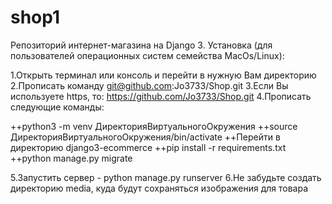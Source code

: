 # shop1
Репозиторий интернет-магазина на Django 3.
Установка (для пользователей операционных систем семейства MacOs/Linux):

1.Открыть терминал или консоль и перейти в нужную Вам директорию
2.Прописать команду git@github.com:Jo3733/Shop.git
3.Если Вы используете https, то: https://github.com/Jo3733/Shop.git
4.Прописать следующие команды:

++python3 -m venv ДиректорияВиртуальногоОкружения
++source ДиректорияВиртуальногоОкружения/bin/activate
++Перейти в директорию django3-ecommerce
++pip install -r requirements.txt
++python manage.py migrate


5.Запустить сервер - python manage.py runserver
6.Не забудьте создать директорию media, куда будут сохраняться изображения для товара
